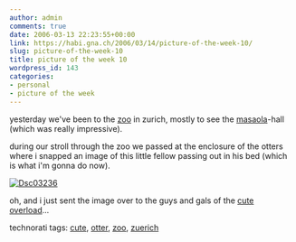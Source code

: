 ```yaml
---
author: admin
comments: true
date: 2006-03-13 22:23:55+00:00
link: https://habi.gna.ch/2006/03/14/picture-of-the-week-10/
slug: picture-of-the-week-10
title: picture of the week 10
wordpress_id: 143
categories:
- personal
- picture of the week
---
```



yesterday we've been to the [zoo](http://www.zoo.ch/) in zurich, mostly to see the [masaola](http://www.zoo.ch/Masoala.967.0.html)-hall (which was really impressive).
  
during our stroll through the zoo we passed at the enclosure of the otters where i snapped an image of this little fellow passing out in his bed (which is what i'm gonna do now).



[![Dsc03236](https://habi.gna.ch/blog/images/DSC03236-tm.jpg)](https://habi.gna.ch/blog/images/DSC03236.jpg)



oh, and i just sent the image over to the guys and gals of the [cute overload](http://cuteoverload.com/)...





technorati tags: [cute](http://www.technorati.com/tag/cute), [otter](http://www.technorati.com/tag/otter), [zoo](http://www.technorati.com/tag/zoo), [zuerich](http://www.technorati.com/tag/zuerich)
